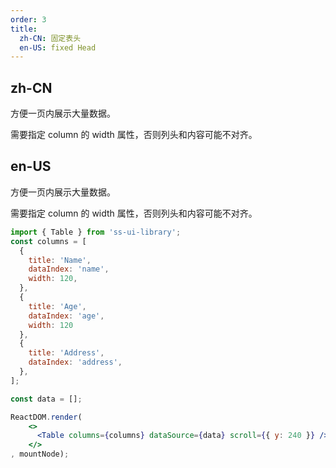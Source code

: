 ```yaml
---
order: 3
title:
  zh-CN: 固定表头
  en-US: fixed Head
---
```


## zh-CN

方便一页内展示大量数据。

需要指定 column 的 width 属性，否则列头和内容可能不对齐。

## en-US

方便一页内展示大量数据。

需要指定 column 的 width 属性，否则列头和内容可能不对齐。

```jsx
import { Table } from 'ss-ui-library';
const columns = [
  {
    title: 'Name',
    dataIndex: 'name',
    width: 120,
  },
  {
    title: 'Age',
    dataIndex: 'age',
    width: 120
  },
  {
    title: 'Address',
    dataIndex: 'address',
  },
];

const data = [];

ReactDOM.render(
    <>
      <Table columns={columns} dataSource={data} scroll={{ y: 240 }} />
    </>
, mountNode);
```
